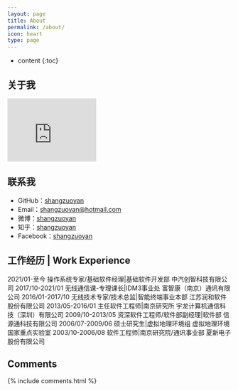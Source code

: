 ```yaml
---
layout: page
title: About
permalink: /about/
icon: heart
type: page
---
```


* content
{:toc}

## 关于我

<iframe src="https://githubbadge.appspot.com/shangzuoyan?s=1" style="border: 0;height: 142px;width: 200px;overflow: hidden;" frameBorder="0"></iframe>

## 联系我

* GitHub：[shangzuoyan](https://github.com/shangzuoyan)
* Email：[shangzuoyan@hotmail.com](mailto:shangzuoyan@hotmail.com)
* 微博：[shangzuoyan](http://weibo.com/shangzuoyan)
* 知乎：[shangzuoyan](https://www.zhihu.com/people/shangzuoyan)
* Facebook：[shangzuoyan](https://www.facebook.com/shangzuoyan)


## 工作经历 | Work Experience

2021/01-至今		操作系统专家/基础软件经理|基础软件开发部		中汽创智科技有限公司
2017/10-2021/01	无线通信课-专理课长|IDM3事业处						富智康（南京）通讯有限公司
2016/01-2017/10	无线技术专家/技术总监|智能终端事业本部			江苏润和软件股份有限公司
2013/05-2016/01	主任软件工程师|南京研究所									宇龙计算机通信科技（深圳）有限公司
2009/10-2013/05	资深软件工程师/软件部副经理|软件部					信源通科技有限公司
2006/07-2009/06	硕士研究生|虚拟地理环境组									虚拟地理环境国家重点实验室
2003/10-2006/08	软件工程师|南京研究院/通讯事业部						夏新电子股份有限公司



## Comments

{% include comments.html %}

